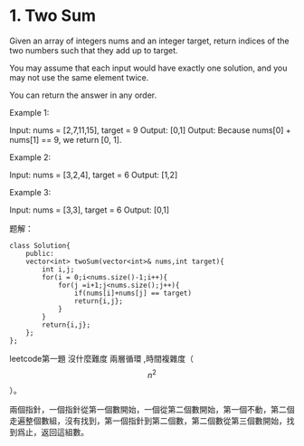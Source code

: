 # 1. Two Sum

Given an array of integers nums and an integer target, return indices of the two numbers such that they add up to target.

You may assume that each input would have exactly one solution, and you may not use the same element twice.

You can return the answer in any order.

Example 1:

Input: nums = \[2,7,11,15\], target = 9 Output: \[0,1\] Output: Because nums\[0\] + nums\[1\] == 9, we return \[0, 1\].

Example 2:

Input: nums = \[3,2,4\], target = 6 Output: \[1,2\]

Example 3:

Input: nums = \[3,3\], target = 6 Output: \[0,1\]

题解：

```text
class Solution{
    public:
    vector<int> twoSum(vector<int>& nums,int target){
        int i,j;
        for(i = 0;i<nums.size()-1;i++){
            for(j =i+1;j<nums.size();j++){
                if(nums[i]+nums[j] == target)
                return{i,j};
            }
        }
        return{i,j};
    };
};
```

leetcode第一題 沒什麼難度 兩層循環 ,時間複雜度（ $$n^2$$ ）。

兩個指針，一個指針從第一個數開始，一個從第二個數開始，第一個不動，第二個走遍整個數組，沒有找到，第一個指針到第二個數，第二個數從第三個數開始，找到爲止，返回這組數。


